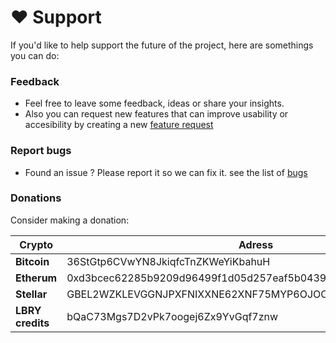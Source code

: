 
# :heart: Support

If you'd like to help support the future of the project, here are somethings you can do: 

### Feedback

- Feel free to leave some feedback, ideas or share your insights.
- Also you can request new features that can improve usability or accesibility by creating a new [feature request](https://github.com/btzr-io/Villain/issues/new?assignees=&labels=&template=feature_request.md&title=)
### Report bugs

- Found an issue ? Please report it so we can fix it. see the list of [bugs](https://github.com/btzr-io/Villain/issues?q=is%3Aissue+is%3Aopen+label%3Abug)


### Donations

Consider making a donation:


| Crypto | Adress |
| ------ | ------ |
| **Bitcoin** | 36StGtp6CVwYN8JkiqfcTnZKWeYiKbahuH |
| **Etherum** | 0xd3bcec62285b9209d96499f1d05d257eaf5b0439 |
| **Stellar** | GBEL2WZKLEVGGNJPXFNIXXNE62XNF75MYP6OJOC4IQRFMMG4DH5NQB4T |
| **LBRY credits** | bQaC73Mgs7D2vPk7oogej6Zx9YvGqf7znw |
